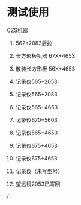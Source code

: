 # 测试使用

CZS机器

1. 562+2083后拉

2. 长方形板机器 67X+4653
3. 散装长方形板 56X+4653

4. 记录仪565+2053
5. 记录仪565+2083
6. 记录仪565+4653

7. 记录仪670+5603
8. 记录仪565+4653
9. 记录仪675+4653

10. 记录仪675+4653
11. 记录仪（未写型号）
    
12. 望远镜2053已寄回
   
/



